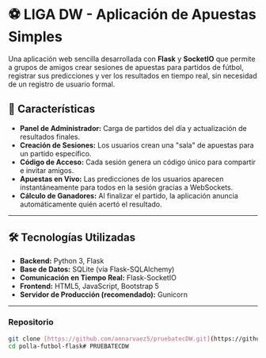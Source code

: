 # ⚽ LIGA DW - Aplicación de Apuestas Simples

Una aplicación web sencilla desarrollada con **Flask** y **SocketIO** que permite a grupos de amigos crear sesiones de apuestas para partidos de fútbol, registrar sus predicciones y ver los resultados en tiempo real, sin necesidad de un registro de usuario formal.



## 🚀 Características

* **Panel de Administrador:** Carga de partidos del día y actualización de resultados finales.
* **Creación de Sesiones:** Los usuarios crean una "sala" de apuestas para un partido específico.
* **Código de Acceso:** Cada sesión genera un código único para compartir e invitar amigos.
* **Apuestas en Vivo:** Las predicciones de los usuarios aparecen instantáneamente para todos en la sesión gracias a WebSockets.
* **Cálculo de Ganadores:** Al finalizar el partido, la aplicación anuncia automáticamente quién acertó el resultado.

---

## 🛠️ Tecnologías Utilizadas

* **Backend:** Python 3, Flask
* **Base de Datos:** SQLite (vía Flask-SQLAlchemy)
* **Comunicación en Tiempo Real:** Flask-SocketIO
* **Frontend:** HTML5, JavaScript, Bootstrap 5
* **Servidor de Producción (recomendado):** Gunicorn

---

### Repositorio
```bash
git clone [https://github.com/annarvaez5/pruebatecDW.git](https://github.com/annarvaez5/pruebatecDW.git))
cd polla-futbol-flask#   P R U E B A T E C D W  
 
